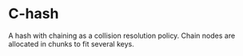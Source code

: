 C-hash
======

A hash with chaining as a collision resolution policy. Chain nodes are allocated in chunks to fit several keys. 